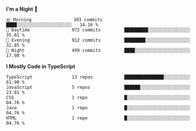 <!--START_SECTION:waka-->
**I'm a Night 🦉** 

```text
🌞 Morning                393 commits         ████░░░░░░░░░░░░░░░░░░░░░   14.16 % 
🌆 Daytime                972 commits         █████████░░░░░░░░░░░░░░░░   35.01 % 
🌃 Evening                912 commits         ████████░░░░░░░░░░░░░░░░░   32.85 % 
🌙 Night                  499 commits         ████░░░░░░░░░░░░░░░░░░░░░   17.98 % 
```


**I Mostly Code in TypeScript** 

```text
TypeScript               13 repos            ███████████████░░░░░░░░░░   61.90 % 
JavaScript               5 repos             ██████░░░░░░░░░░░░░░░░░░░   23.81 % 
CSS                      1 repo              █░░░░░░░░░░░░░░░░░░░░░░░░   04.76 % 
Java                     1 repo              █░░░░░░░░░░░░░░░░░░░░░░░░   04.76 % 
HTML                     1 repo              █░░░░░░░░░░░░░░░░░░░░░░░░   04.76 % 
```




<!--END_SECTION:waka-->